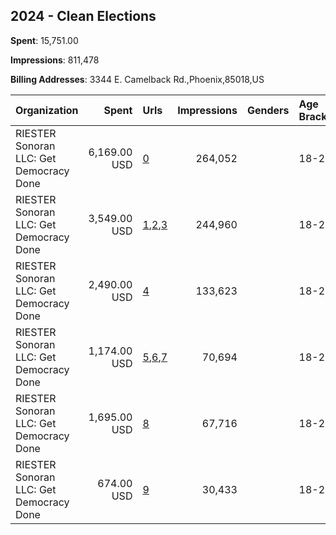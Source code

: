 ## 2024 - Clean Elections 
**Spent**: 15,751.00

**Impressions**: 811,478

**Billing Addresses**: 3344 E. Camelback Rd.,Phoenix,85018,US

|Organization|Spent|Urls|Impressions|Genders|Age Brackets|Country Codes|
|:---|---:|:---|---:|:---|:---|:---|
|RIESTER Sonoran LLC: Get Democracy Done|6,169.00 USD|[0](https://www.snap.com/political-ads/asset/b21910afa40bc81c78011e26ea7fe0619df280c2fe94a9253acbb9112f031d60?mediaType=mp4)|264,052||18-20|united states|
|RIESTER Sonoran LLC: Get Democracy Done|3,549.00 USD|[1](https://www.snap.com/political-ads/asset/756a6bf8f2a7a253462426db8f1e25c08a4a47345667bc0a8e10ab34756b7c32?mediaType=png),[2](https://www.snap.com/political-ads/asset/ccb25f852b2eceb6851d7b2b489138c5a8ad68608dee621a589ae8a6d543f5d8?mediaType=png),[3](https://www.snap.com/political-ads/asset/f44d9c585bd05cb9268dd825f0b63865880a09df62208dc956f842f78dd10784?mediaType=png)|244,960||18-20|united states|
|RIESTER Sonoran LLC: Get Democracy Done|2,490.00 USD|[4](https://www.snap.com/political-ads/asset/cf35a2cdf13090ca77769ea09e990d14f8a0b001f847140ab0b0083182d0683a?mediaType=mp4)|133,623||18-20|united states|
|RIESTER Sonoran LLC: Get Democracy Done|1,174.00 USD|[5](https://www.snap.com/political-ads/asset/c8002e610c1865001d417db9d306917f47a64c486282fb94e65533cf46fb63de?mediaType=png),[6](https://www.snap.com/political-ads/asset/e2cf47e917371dc3a0c5734f645c6db3c4d7db2248a5f7d19caafd0437a00a6f?mediaType=png),[7](https://www.snap.com/political-ads/asset/30939b7f59ff1f17224ee8df2a8c544c51df72f8d572943123c6d8ebde827789?mediaType=png)|70,694||18-20|united states|
|RIESTER Sonoran LLC: Get Democracy Done|1,695.00 USD|[8](https://www.snap.com/political-ads/asset/8ea2d234f07b484b18a55e085484a34c8802c818538584a06d3044eab7ee835e?mediaType=mp4)|67,716||18-20|united states|
|RIESTER Sonoran LLC: Get Democracy Done|674.00 USD|[9](https://www.snap.com/political-ads/asset/9d9c743b4c415dcf019fe24cf5a416798cacda3ab8a34ad7fdaa29d86e340e46?mediaType=mp4)|30,433||18-20|united states|
